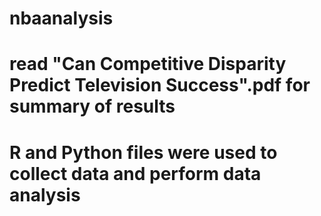 # nbaanalysis
# read "Can Competitive Disparity Predict Television Success".pdf for summary of results
# R and Python  files were used to collect data and perform data analysis
